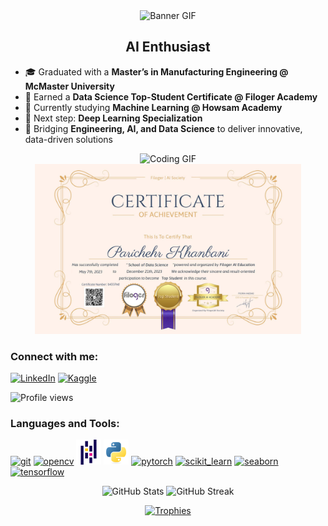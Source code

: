 <div align="center">
  <img src="https://github.com/Parichehr-Khanbani/Parichehr-Khanbani/assets/134718965/451914d6-9f8e-43ed-aa83-6750f6e36344/Parichehr-Khanbani/main/gif.github.banner.gif" alt="Banner GIF">
</div>

<h2 align="center">AI Enthusiast</h2>

- 🎓 Graduated with a **Master’s in Manufacturing Engineering @ McMaster University**  
- 📜 Earned a **Data Science Top-Student Certificate @ Filoger Academy**  
- 🤖 Currently studying **Machine Learning @ Howsam Academy**  
- 🌱 Next step: **Deep Learning Specialization**  
- 💼 Bridging **Engineering, AI, and Data Science** to deliver innovative, data-driven solutions  

<div align="center">
  <img alt="Coding GIF"  height="300" src="https://media0.giphy.com/media/L1R1tvI9svkIWwpVYr/giphy.gif?cid=ecf05e47spf1mgza3xlmmx9z9bvbhhyh1d9ph1aaxyxjqge0&ep=v1_gifs_search&rid=giphy.gif&ct=g.gif" />
  <img src="Certificate-Parichehr Khanbani.jpg"  height="272"  />
</div>


<h3 align="left">Connect with me:</h3>
<p align="left">
  <a href="https://linkedin.com/in/parichehr-khanbani" target="_blank"><img src="https://raw.githubusercontent.com/rahuldkjain/github-profile-readme-generator/master/src/images/icons/Social/linked-in-alt.svg" alt="LinkedIn" height="30" width="40" /></a>
  <a href="https://kaggle.com/parichehrkhanbani" target="_blank"><img src="https://raw.githubusercontent.com/rahuldkjain/github-profile-readme-generator/master/src/images/icons/Social/kaggle.svg" alt="Kaggle" height="30" width="40" /></a>
</p>

<p align="left">
  <img src="https://komarev.com/ghpvc/?username=parichehr-khanbani&label=Profile%20views&color=0e75b6&style=flat" alt="Profile views" />
</p>

<h3 align="left">Languages and Tools:</h3>
<p align="left">
  <a href="https://git-scm.com/" target="_blank"><img src="https://www.vectorlogo.zone/logos/git-scm/git-scm-icon.svg" alt="git" width="40" height="40"/></a>
  <a href="https://opencv.org/" target="_blank"><img src="https://www.vectorlogo.zone/logos/opencv/opencv-icon.svg" alt="opencv" width="40" height="40"/></a>
  <a href="https://pandas.pydata.org/" target="_blank"><img src="https://raw.githubusercontent.com/devicons/devicon/2ae2a900d2f041da66e950e4d48052658d850630/icons/pandas/pandas-original.svg" alt="pandas" width="40" height="40"/></a>
  <a href="https://www.python.org" target="_blank"><img src="https://raw.githubusercontent.com/devicons/devicon/master/icons/python/python-original.svg" alt="python" width="40" height="40"/></a>
  <a href="https://pytorch.org/" target="_blank"><img src="https://www.vectorlogo.zone/logos/pytorch/pytorch-icon.svg" alt="pytorch" width="40" height="40"/></a>
  <a href="https://scikit-learn.org/" target="_blank"><img src="https://upload.wikimedia.org/wikipedia/commons/0/05/Scikit_learn_logo_small.svg" alt="scikit_learn" width="40" height="40"/></a>
  <a href="https://seaborn.pydata.org/" target="_blank"><img src="https://seaborn.pydata.org/_images/logo-mark-lightbg.svg" alt="seaborn" width="40" height="40"/></a>
  <a href="https://www.tensorflow.org" target="_blank"><img src="https://www.vectorlogo.zone/logos/tensorflow/tensorflow-icon.svg" alt="tensorflow" width="40" height="40"/></a>
</p>

<div align="center">
  <img src="https://github-readme-stats.vercel.app/api?username=Parichehr-Khanbani&show_icons=true&locale=en&theme=radical" alt="GitHub Stats" />
  <img src="https://streak-stats.demolab.com?user=Parichehr-Khanbani&theme=radical&hide_border=false" alt="GitHub Streak" />
</div>


<p align="center">
  <a href="https://github.com/ryo-ma/github-profile-trophy">
    <img src="https://github-profile-trophy.vercel.app/?username=Parichehr-Khanbani&theme=darkhub" alt="Trophies" />
  </a>
</p>


